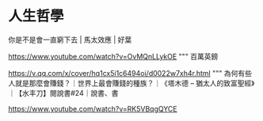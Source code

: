 # 人生哲學

你是不是會一直窮下去 | 馬太效應 | 好葉

https://www.youtube.com/watch?v=OvMQnLLykOE
"""
百萬英鎊

https://v.qq.com/x/cover/hq1cx5i1c6494oi/d0022w7xh4r.html
"""
為何有些人就是那麼會賺錢？｜世界上最會賺錢的種族？｜《塔木德 – 猶太人的致富聖經》｜【水丰刀】閱說書#24｜說書、書

https://www.youtube.com/watch?v=RK5VBqgQYCE
